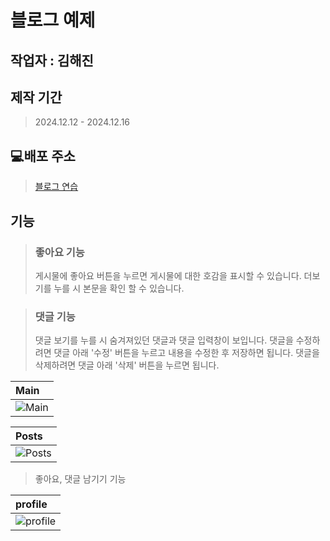 # 블로그 예제 

## 작업자 : 김해진

## 제작 기간
> 2024.12.12 - 2024.12.16

## 💻배포 주소
>[블로그 연습](https://myjin0806-blog-test.netlify.app/)

## 기능
> ### 좋아요 기능
> 게시물에 좋아요 버튼을 누르면 게시물에 대한 호감을 표시할 수 있습니다.
> 더보기를 누를 시 본문을 확인 할 수 있습니다.

> ### 댓글 기능
> 댓글 보기를 누를 시 숨겨져있던 댓글과 댓글 입력창이 보입니다.
> 댓글을 수정하려면 댓글 아래 '수정' 버튼을 누르고 내용을 수정한 후 저장하면 됩니다.
> 댓글을 삭제하려면 댓글 아래 '삭제' 버튼을 누르면 됩니다.


| Main                                                                                                      |
| :---------------------------------------------------------------------------------------------------------------------- |
|![Main](https://github.com/user-attachments/assets/f00a3767-58b9-463d-ad22-6964f7617bb6)  |

| Posts                                                                                                      |
| :---------------------------------------------------------------------------------------------------------------------- |
| ![Posts](https://github.com/user-attachments/assets/e460aa19-2d5b-41c9-a36c-492ca6061be0)|
>좋아요, 댓글 남기기 기능

| profile                                                                                                      |
| :---------------------------------------------------------------------------------------------------------------------- |
| ![profile](https://github.com/user-attachments/assets/e9cd2bfa-4fa7-4786-983a-1cfb9d39bfeb) |
